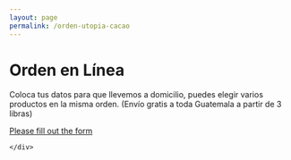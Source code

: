 ```yaml
---
layout: page
permalink: /orden-utopia-cacao
---
```

<div class="orden">
	<div class="container">
		<h1> Orden en L&iacute;nea</h1>
		<p>Coloca tus datos para que llevemos a domicilio, puedes elegir varios productos en la misma orden. (Envío gratis a toda Guatemala a partir de 3 libras)</p>
		<!-- BEGIN Podio web form -->
<script src="https://podio.com/webforms/24098620/1751645.js"></script>
<script type="text/javascript">
  _podioWebForm.render("1751645")
</script>
<noscript>
  <a href="https://podio.com/webforms/24098620/1751645" target="_blank">Please fill out the form</a>
</noscript>
<!-- END Podio web form -->



	</div>
</div>
